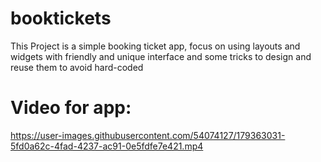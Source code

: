 # booktickets

This Project is a simple booking ticket app, focus on using layouts and widgets with friendly and unique interface and some tricks to design and reuse them to avoid hard-coded

# Video for app:

https://user-images.githubusercontent.com/54074127/179363031-5fd0a62c-4fad-4237-ac91-0e5fdfe7e421.mp4

